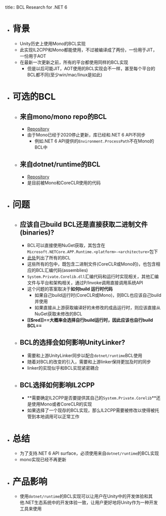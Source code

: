 title:: BCL Research for .NET 6

- # 背景
	- Unity历史上使用Mono的BCL实现
	- 此实现IL2CPP和Mono都能使用，不过被编译成了两份，一份用于JIT，一份用于AOT
	- 在最新一次更新之前，所有的平台都使用同样的BCL实现
		- 但是以后可能JIT，AOT使用的BCL实现会不一样，甚至每个平台的BCL都不同(至少win/mac/linux是如此)
- # 可选的BCL
	- ## 来自mono/mono repo的BCL
		- [Repository](https://github.com/mono/mono/tree/main/mcs/class)
		- 由于Mono已经于2020停止更新，库已经和.NET 6 API不同步
			- 例如.NET 6 API提供的``Environment.ProcessPath``不在Mono的BCL中
	- ## 来自dotnet/runtime的BCL
		- [Repository](https://github.com/dotnet/runtime/tree/main/src/libraries)
		- 是目前被Mono和CoreCLR使用的代码
- # 问题
	- ## 应该自己build BCL还是直接获取二进制文件(binaries)?
		- BCL可以直接使用NuGet获取，其包含在``Microsoft.NETCore.APP.Runtime.<platform>-<architecture>``包下
		- [此处](https://www.nuget.org/packages?packagetype=&sortby=relevance&q=Microsoft.NETCore.App.Runtime&prerel=True)列出了所有的BCL
		- 这些所有的包中，既包含二进制文件(CoreCLR或Mono的)，也包含相应的BCL汇编代码(assemblies)
		- ``System.Private.Corelib.dll``汇编代码和运行时实现相关，其他汇编文件与平台和架构相关，通过P/Invoke调用直接调用系统API
		- 这个问题的答案取决于**如何build 运行时代码**
			- 如果自己build运行时(CoreCLR或Mono)，则BCL也应该自己build并使用
			- 如果直接从上游获取编译好的未修改的成品运行时，则应该直接从NuGet获取未修改的BCL
		- **[[$red]]==大概率会选择自行build运行时，因此应该也自行build BCL==**
	- ## BCL的选择会如何影响UnityLinker?
		- 需要和上游UnityLinker同步以配合``dotnet/runtime``BCL使用
		- 随着对BCL的改变的引入，需要和上游linker保持更加及时的同步
		- linker的实现似乎和BCL实现紧密耦合
	- ## BCL选择如何影响IL2CPP
		- **需要确定IL2CPP是否要提供其自己的``System.Private.Corelib``**还是使用Mono或者CoreCLR的实现
		- 如果选择了一个现存的BCL实现，那么IL2CPP需要被修改以使得被托管到本地调用可以正常工作
- # 总结
	- 为了支持.NET 6 API surface，必须使用来自``dotnet/runtime``的BCL实现
	- mono实现已经不再更新
- # 产品影响
	- 使用``dotnet/runtime``的BCL实现可以让用户在Unity中的开发体验和其他.NET生态系统中的开发体验一致，让用户更好地将Unity作为一种开发工具来使用